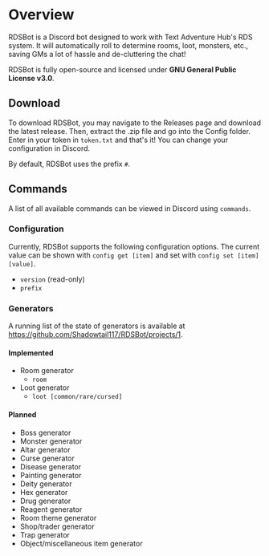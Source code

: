 # Overview

RDSBot is a Discord bot designed to work with Text Adventure Hub's RDS system. It will automatically roll to determine rooms, loot, monsters, etc., saving GMs a lot of hassle and de-cluttering the chat!

RDSBot is fully open-source and licensed under **GNU General Public License v3.0**.

## Download

To download RDSBot, you may navigate to the Releases page and download the latest release. Then, extract the .zip file and go into the Config folder. Enter in your token in `token.txt` and that's it! You can change your configuration in Discord.

By default, RDSBot uses the prefix `#`.

## Commands
A list of all available commands can be viewed in Discord using `commands`.
### Configuration
Currently, RDSBot supports the following configuration options. The current value can be shown with `config get [item]` and set with `config set [item] [value]`.
- `version` (read-only)
- `prefix`
### Generators
A running list of the state of generators is available at https://github.com/Shadowtail117/RDSBot/projects/1.
#### Implemented
- Room generator
  - `room`
- Loot generator
  - `loot [common/rare/cursed]`
#### Planned
- Boss generator
- Monster generator
- Altar generator
- Curse generator
- Disease generator
- Painting generator
- Deity generator
- Hex generator
- Drug generator
- Reagent generator
- Room theme generator
- Shop/trader generator
- Trap generator
- Object/miscellaneous item generator
